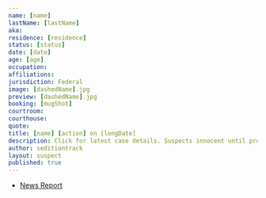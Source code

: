 ```yaml
---
name: [name]
lastName: [lastName]
aka:
residence: [residence]
status: [status]
date: [date]
age: [age]
occupation:
affiliations:
jurisdiction: Federal
image: [dashedName].jpg
preview: [dashedName].jpg
booking: [mugShot]
courtroom:
courthouse:
quote:
title: [name] [action] on [longDate]
description: Click for latest case details. Suspects innocent until proven guilty.
author: seditiontrack
layout: suspect
published: true
---
```


- [News Report]()
